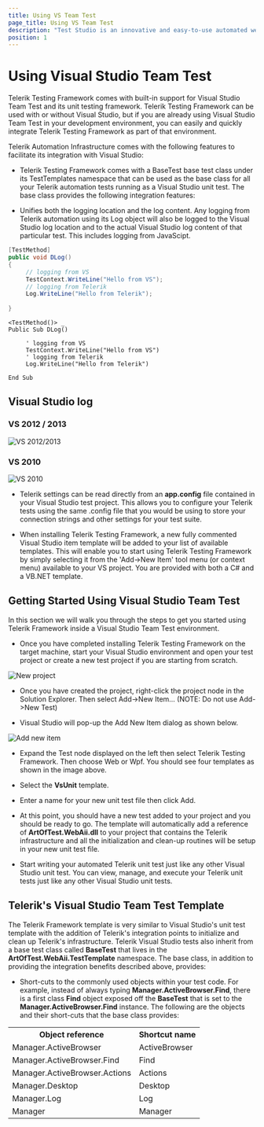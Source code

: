 ```yaml
---
title: Using VS Team Test
page_title: Using VS Team Test
description: "Test Studio is an innovative and easy-to-use automated web, WPF and load testing solution. Test Studio tests support essential technologies like ASP.NET AJAX, Silverlight, PHP and MVC. HTML5, Testing framework, functional testing, performance testing, load testing, exploratory testing, manual testing."
position: 1
---
```


# Using Visual Studio Team Test

Telerik Testing Framework comes with built-in support for Visual Studio Team Test and its unit testing framework. Telerik Testing Framework can be used with or without Visual Studio, but if you are already using Visual Studio Team Test in your development environment, you can easily and quickly integrate Telerik Testing Framework as part of that environment.
 
Telerik Automation Infrastructure comes with the following features to facilitate its integration with Visual Studio:

* Telerik Testing Framework comes with a BaseTest base test class under its TestTemplates namespace that can be used as the base class for all your Telerik automation tests running as a Visual Studio unit test. The base class provides the following integration features:

* Unifies both the logging location and the log content. Any logging from Telerik automation using its Log object will also be logged to the Visual Studio log location and to the actual Visual Studio log content of that particular test. This includes logging from JavaScipt.

```C#
[TestMethod]
public void DLog()
{
     // logging from VS
     TestContext.WriteLine("Hello from VS");
     // logging from Telerik
     Log.WriteLine("Hello from Telerik");
  
}
```
```VB
<TestMethod()> _
Public Sub DLog()
  
     ' logging from VS
     TestContext.WriteLine("Hello from VS")
     ' logging from Telerik
     Log.WriteLine("Hello from Telerik")
  
End Sub
```

## Visual Studio log

### VS 2012 / 2013

![VS 2012/2013][1]

### VS 2010

![VS 2010][2]

* Telerik settings can be read directly from an **app.config** file contained in your Visual Studio test project. This allows you to configure your Telerik tests using the same .config file that you would be using to store your connection strings and other settings for your test suite.

* When installing Telerik Testing Framework, a new fully commented Visual Studio item template will be added to your list of available templates. This will enable you to start using Telerik Testing Framework by simply selecting it from the 'Add->New Item' tool menu (or context menu) available to your VS project. You are provided with both a C# and a VB.NET template.

## Getting Started Using Visual Studio Team Test

In this section we will walk you through the steps to get you started using Telerik Framework inside a Visual Studio Team Test environment.

* Once you have completed installing Telerik Testing Framework on the target machine, start your Visual Studio environment and open your test project or create a new test project if you are starting from scratch.

![New project][3]

* Once you have created the project, right-click the project node in the Solution Explorer. Then select Add->New Item... (NOTE: Do not use Add->New Test)

* Visual Studio will pop-up the Add New Item dialog as shown below.

![Add new item][4]

* Expand the Test node displayed on the left then select Telerik Testing Framework. Then choose Web or Wpf. You should see four templates as shown in the image above.

* Select the **VsUnit** template.

* Enter a name for your new unit test file then click Add.

* At this point, you should have a new test added to your project and you should be ready to go. The template will automatically add a reference of **ArtOfTest.WebAii.dll** to your project that contains the Telerik infrastructure and all the initialization and clean-up routines will be setup in your new unit test file.

* Start writing your automated Telerik unit test just like any other Visual Studio unit test. You can view, manage, and execute your Telerik unit tests just like any other Visual Studio unit tests.

## Telerik's Visual Studio Team Test Template

The Telerik Framework template is very similar to Visual Studio's unit test template with the addition of Telerik's integration points to initialize and clean up Telerik's infrastructure. Telerik Visual Studio tests also inherit from a base test class called **BaseTest** that lives in the **ArtOfTest.WebAii.TestTemplate** namespace. The base class, in addition to providing the integration benefits described above, provides:

* Short-cuts to the commonly used objects within your test code. For example, instead of always typing **Manager.ActiveBrowser.Find**, there is a first class **Find** object exposed off the **BaseTest** that is set to the **Manager.ActiveBrowser.Find** instance. The following are the objects and their short-cuts that the base class provides:

<table class="docs">
<tr>
	<th>Object reference</th><th>Shortcut name</th>
</tr>
<tr>
	<td>Manager.ActiveBrowser</td>
	<td>ActiveBrowser</td>
</tr>
<tr>
	<td>Manager.ActiveBrowser.Find</td>
	<td>Find</td>
</tr>
<tr>
	<td>Manager.ActiveBrowser.Actions</td>
	<td>Actions</td>
</tr>
<tr>
	<td>Manager.Desktop</td>
	<td>Desktop</td>
</tr>
<tr>
	<td>Manager.Log</td>
	<td>Log</td>
</tr>
<tr>
	<td>Manager</td>
	<td>Manager</td>
</tr>
</table>

[1]: /img/testing-framework/using-vs-team-test/fig1.png
[2]: /img/testing-framework/using-vs-team-test/fig2.png
[3]: /img/testing-framework/using-vs-team-test/fig3.png
[4]: /img/testing-framework/using-vs-team-test/fig4.png
